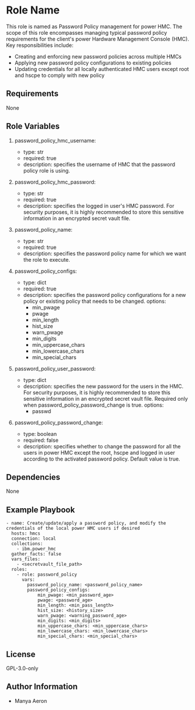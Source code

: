 Role Name
=========
This role is named as Password Policy management for power HMC. The scope of this role encompasses managing typical password policy requirements for the client's power Hardware Management Console (HMC). Key responsibilities include:
- Creating and enforcing new password policies across multiple HMCs
- Applying new password policy configurations to existing policies
- Updating credentials for all locally authenticated HMC users except root and hscpe to comply with new policy


Requirements
------------
None


Role Variables
--------------
1. password_policy_hmc_username:
   * type: str
   * required: true
   * description: specifies the username of HMC that the password policy role is using.

2. password_policy_hmc_password:
   * type: str
   * required: true
   * description: specifies the logged in user's HMC password. For security purposes, it is highly recommended to store this sensitive information in an encrypted secret vault file.

3. password_policy_name:
   * type: str
   * required: true
   * description: specifies the password policy name for which we want the role to execute.

4. password_policy_configs:
   * type: dict
   * required: true
   * description: specifies the password policy configurations for a new policy or existing policy that needs to be changed.
     options:
       - min_pwage
       - pwage
       - min_length
       - hist_size
       - warn_pwage
       - min_digits
       - min_uppercase_chars
       - min_lowercase_chars
       - min_special_chars

5. password_policy_user_password:
   * type: dict
   * description: specifies the new password for the users in the HMC. For security purposes, it is highly recommended to store this sensitive information in an encrypted secret vault file. Required only when password_policy_password_change is true.
     options:
       - passwd

6. password_policy_password_change:
   * type: boolean
   * required: false
   * description: specifies whether to change the password for all the users in power HMC except the root, hscpe and logged in user according to the activated password policy. Default value is true.

Dependencies
------------
None


Example Playbook
----------------
```
- name: Create/update/apply a password policy, and modify the credentials of the local power HMC users if desired
  hosts: hmcs
  connection: local
  collections:
    - ibm.power_hmc
  gather_facts: false
  vars_files:
    - <secretvault_file_path>
  roles:
    - role: password_policy
      vars:
        password_policy_name: <password_policy_name>
        password_policy_configs:
            min_pwage: <min_password_age>
            pwage: <password_age>
            min_length: <min_pass_length>
            hist_size: <history_size>
            warn_pwage: <warning_password_age>
            min_digits: <min_digits>
            min_uppercase_chars: <min_uppercase_chars>
            min_lowercase_chars: <min_lowercase_chars>
            min_special_chars: <min_special_chars>
```
License
-------
GPL-3.0-only


Author Information
------------------
- Manya Aeron
